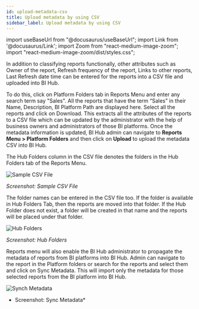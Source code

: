 ```yaml
---
id: upload-metadata-csv
title: Upload metadata by using CSV
sidebar_label: Upload metadata by using CSV
---
```


import useBaseUrl from "@docusaurus/useBaseUrl";
import Link from '@docusaurus/Link';
import Zoom from "react-medium-image-zoom";
import "react-medium-image-zoom/dist/styles.css";

In addition to classifying reports functionally, other attributes such as Owner of the report, Refresh frequency of the report, Links to other reports, Last Refresh date time can be entered for the reports into a CSV file and uploaded into BI Hub.

To do this, click on Platform Folders tab in Reports Menu and enter any search term say "Sales". All the reports that have the term “Sales” in their Name, Description, BI Platform Path are displayed here. Select all the reports and click on Download. This extracts all the attributes of the reports to a CSV file which can be updated by the administrator with the help of business owners and administrators of those BI platforms.
Once the metadata information is updated, BI Hub admin can navigate to **Reports Menu > Platform Folders** and then click on **Upload** to upload the metadata CSV into BI Hub.

The Hub Folders column in the CSV file denotes the folders in the Hub Folders tab of the Reports Menu.

  <div style={{textAlign: 'center'}}>
    <Zoom>
      <img alt="Sample CSV File" src={useBaseUrl('doc-images/admin-guide/admin-functions/reports/rp6.png')}/>
    </Zoom>
  </div>

  *Screenshot: Sample CSV File*

The folder names can be entered in the CSV file too. If the folder is available in Hub Folders Tab, then the reports are moved into that folder. If the Hub Folder does not exist, a folder will be created in that name and the reports will be placed under that folder.
  <div style={{textAlign: 'center'}}>
    <Zoom>
      <img alt="Hub Folders" src={useBaseUrl('doc-images/admin-guide/admin-functions/reports/rp7.png')}/>
    </Zoom>
  </div>

  *Screenshot: Hub Folders*

Reports menu will also enable the BI Hub administrator to propagate the metadata of reports from BI platforms into BI Hub. Admin can navigate to the report in the Platform folders or search for the reports and select them and click on Sync Metadata. This will import only the metadata for those selected reports from the BI platform into BI Hub.

  <div style={{textAlign: 'center'}}>
    <Zoom>
      <img alt="Synch Metadata" src={useBaseUrl('doc-images/admin-guide/admin-functions/reports/rp8.png')}/>
    </Zoom>
  </div>

 * Screenshot: Sync Metadata*